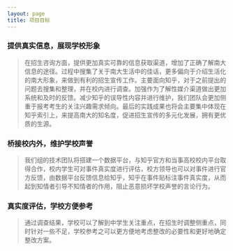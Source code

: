 ```yaml
---
layout: page
title: 项目目标
---
```

### 提供真实信息，展现学校形象

>在招生咨询方面，提供更加真实可靠的信息获取渠道，增加了正确了解南大信息的途径。过程中搜集了关于南大生活中的佳话，更多偏向于介绍生活化的南大形象，来做到有利的招生宣传工作。主要面向知乎，对于之前提出的问题去搜集和整理，并在校内进行调查。加强作为了解性媒介渠道做出更加系统和及时的反馈。减少知乎的误导性内容并进行维护，我们团队会更加侧重于报考考生的关注兴趣需求倾向。最后的实践成果也将会主要集中体现在知乎索引上，来提高南大的知名度，促进招生宣传的多元化发展，拥有更优质的生源。

### 桥接校内外，维护学校声誉

>我们组的技术团队将搭建一个数据平台，与知乎官方和当事高校校内平台取得合作，校内学生可对事件真实度进行评估，校方领导也可以对事件进行官方反馈，由数据平台反馈信息给知乎，知乎在事件贴标注事件真实度，从而起到知情者引导不知情者的作用，阻止恶意损坏学校声誉的言论行为。

### 真实度评估，学校方便参考

>通过调查结果，学校可以了解到中学生关注重点，在招生时调整侧重点，同时针对一些不足，学校参考之可以更方便地考虑整改的必要性和更好地确定整改方案。
